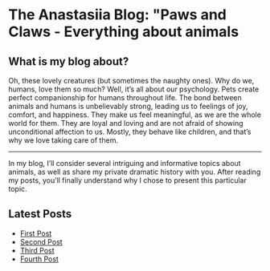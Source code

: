<div class="home">
  <h1>The Anastasiia Blog: "Paws and Claws - Everything about animals</h1>
  
  <section class="general-info">
    <h2>What is my blog about?</h2>
      Oh, these lovely creatures (but sometimes the naughty ones). Why do we, humans, love them so much? Well, it’s all about our psychology. Pets create perfect companionship for humans
      throughout life. The bond between animals and humans is unbelievably strong, leading us to feelings of joy, comfort, and happiness. They make us feel meaningful, as we are the whole world
      for them. They are loyal and loving and are not afraid of showing unconditional affection to us. Mostly, they behave like children, and that’s why we love taking care of them. <br><hr> In my blog, I’ll consider several intriguing and informative topics about animals, as well as share my private dramatic history with you. After reading my posts, you’ll finally
      understand why I chose to present this particular topic.
  </section>

  <section class="latest-posts">
    <h2>Latest Posts</h2>
    <ul>
      <li><a href="https://23w-gbac.github.io/NastLenBlog/First_Post">First Post</a></li>
      <li><a href="Second_Post.md">Second Post</a></li>
      <li><a href="./third_post">Third Post</a></li>
      <li><a href="./fourth_post">Fourth Post</a></li>
    </ul>
  </section>
  
</div>

